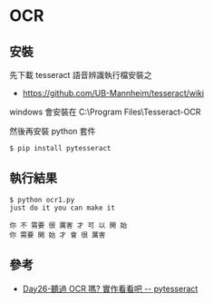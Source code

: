 # OCR

## 安裝

先下載 tesseract 語音辨識執行檔安裝之

* https://github.com/UB-Mannheim/tesseract/wiki

windows 會安裝在 C:\Program Files\Tesseract-OCR

然後再安裝 python 套件

```
$ pip install pytesseract
```

## 執行結果

```
$ python ocr1.py
just do it you can make it

你 不 需要 很 厲害 才 可 以 開 始
你 需要 開 始 才 會 很 厲害
```

## 參考

* [Day26-聽過 OCR 嗎? 實作看看吧 -- pytesseract](https://ithelp.ithome.com.tw/articles/10227263)

